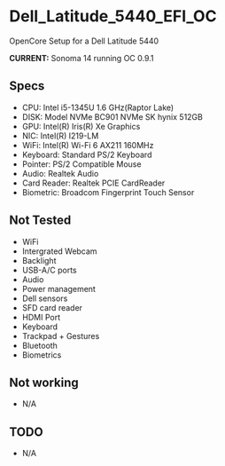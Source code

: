 # Dell_Latitude_5440_EFI_OC

OpenCore Setup for a Dell Latitude 5440

**CURRENT:** Sonoma 14 running OC 0.9.1

## Specs

- CPU: Intel i5-1345U 1.6 GHz(Raptor Lake)
- DISK: Model	NVMe BC901 NVMe SK hynix 512GB
- GPU: Intel(R) Iris(R) Xe Graphics
- NIC: Intel(R) I219-LM
- WiFi: Intel(R) Wi-Fi 6 AX211 160MHz
- Keyboard: Standard PS/2 Keyboard
- Pointer: PS/2 Compatible Mouse
- Audio: Realtek Audio
- Card Reader: Realtek PCIE CardReader
- Biometric: Broadcom Fingerprint Touch Sensor

## Not Tested

- WiFi
- Intergrated Webcam
- Backlight
- USB-A/C ports
- Audio
- Power management
- Dell sensors
- SFD card reader
- HDMI Port
- Keyboard
- Trackpad + Gestures
- Bluetooth
- Biometrics

## Not working
 
 - N/A

## TODO

- N/A
